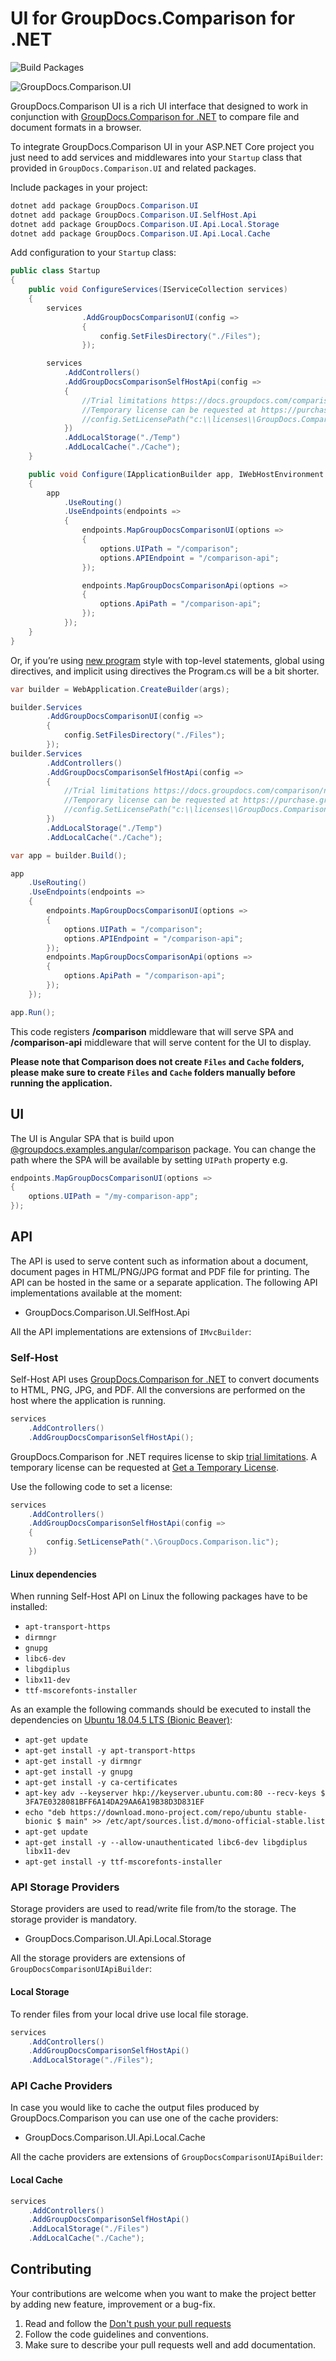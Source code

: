 # UI for GroupDocs.Comparison for .NET

![Build Packages](https://github.com/groupdocs-comparison/GroupDocs.Comparison-for-.NET-UI/actions/workflows/build_packages.yml/badge.svg)

![GroupDocs.Comparison.UI](./doc/images/comparison-ui.png)

GroupDocs.Comparison UI is a rich UI interface that designed to work in conjunction with [GroupDocs.Comparison for .NET](https://products.groupdocs.com/comparison/net) to compare file and document formats in a browser.

To integrate GroupDocs.Comparison UI in your ASP.NET Core project you just need to add services and middlewares into your `Startup` class that provided in `GroupDocs.Comparison.UI` and related packages.

Include packages in your project:

```PowerShell
dotnet add package GroupDocs.Comparison.UI
dotnet add package GroupDocs.Comparison.UI.SelfHost.Api
dotnet add package GroupDocs.Comparison.UI.Api.Local.Storage
dotnet add package GroupDocs.Comparison.UI.Api.Local.Cache
```

Add configuration to your `Startup` class:

```cs
public class Startup
{
    public void ConfigureServices(IServiceCollection services)
    {
        services
                .AddGroupDocsComparisonUI(config =>
                {
                    config.SetFilesDirectory("./Files");
                });

        services
            .AddControllers()
            .AddGroupDocsComparisonSelfHostApi(config =>
            {
                //Trial limitations https://docs.groupdocs.com/comparison/net/evaluation-limitations-and-licensing-of-groupdocs-comparison/
                //Temporary license can be requested at https://purchase.groupdocs.com/temporary-license
                //config.SetLicensePath("c:\\licenses\\GroupDocs.Comparison.lic"); // or set environment variable 'GROUPDOCS_LIC_PATH'
            })
            .AddLocalStorage("./Temp")
            .AddLocalCache("./Cache");
    }

    public void Configure(IApplicationBuilder app, IWebHostEnvironment env)
    {
        app
            .UseRouting()
            .UseEndpoints(endpoints =>
            {
                endpoints.MapGroupDocsComparisonUI(options =>
                {
                    options.UIPath = "/comparison";
                    options.APIEndpoint = "/comparison-api";
                });

                endpoints.MapGroupDocsComparisonApi(options =>
                {
                    options.ApiPath = "/comparison-api";
                });
            });
    }
}
```

Or, if you’re using [new program](https://docs.microsoft.com/en-us/dotnet/core/tutorials/top-level-templates) style with top-level statements, global using directives, and implicit using directives the Program.cs will be a bit shorter.

```cs
var builder = WebApplication.CreateBuilder(args);

builder.Services
        .AddGroupDocsComparisonUI(config =>
        {
            config.SetFilesDirectory("./Files");
        });
builder.Services
        .AddControllers()
        .AddGroupDocsComparisonSelfHostApi(config =>
        {
            //Trial limitations https://docs.groupdocs.com/comparison/net/evaluation-limitations-and-licensing-of-groupdocs-comparison/
            //Temporary license can be requested at https://purchase.groupdocs.com/temporary-license
            //config.SetLicensePath("c:\\licenses\\GroupDocs.Comparison.lic"); // or set environment variable 'GROUPDOCS_LIC_PATH'
        })
        .AddLocalStorage("./Temp")
        .AddLocalCache("./Cache");

var app = builder.Build();

app
    .UseRouting()
    .UseEndpoints(endpoints =>
    {
        endpoints.MapGroupDocsComparisonUI(options =>
        {
            options.UIPath = "/comparison";
            options.APIEndpoint = "/comparison-api";
        });
        endpoints.MapGroupDocsComparisonApi(options =>
        {
            options.ApiPath = "/comparison-api";
        });
    });

app.Run();
```

This code registers **/comparison** middleware that will serve SPA and **/comparison-api** middleware that will serve content for the UI to display.

 **Please note that Comparison does not create `Files` and `Cache` folders, please make sure to create `Files` and `Cache` folders manually before running the application.**

## UI

The UI is Angular SPA that is build upon [@groupdocs.examples.angular/comparison](https://www.npmjs.com/package/@groupdocs.examples.angular/comparison) package. You can change the path where the SPA will be available by setting `UIPath` property e.g.

```cs
endpoints.MapGroupDocsComparisonUI(options =>
{
    options.UIPath = "/my-comparison-app";
});
```

## API

The API is used to serve content such as information about a document, document pages in HTML/PNG/JPG format and PDF file for printing. The API can be hosted in the same or a separate application. The following API implementations available at the moment:

- GroupDocs.Comparison.UI.SelfHost.Api

All the API implementations are extensions of `IMvcBuilder`:

### Self-Host

Self-Host API uses [GroupDocs.Comparison for .NET](https://www.nuget.org/packages/groupdocs.comparison) to convert documents to HTML, PNG, JPG, and PDF. All the conversions are performed on the host where the application is running.

```cs
services
    .AddControllers()
    .AddGroupDocsComparisonSelfHostApi();
```

GroupDocs.Comparison for .NET requires license to skip [trial limitations](https://docs.groupdocs.com/comparison/net/licensing-and-evaluation-limitations/). A temporary license can be requested at [Get a Temporary License](https://purchase.groupdocs.com/temporary-license).

Use the following code to set a license:

```cs
services
    .AddControllers()
    .AddGroupDocsComparisonSelfHostApi(config =>
    {
        config.SetLicensePath(".\GroupDocs.Comparison.lic");
    })
```

#### Linux dependencies

When running Self-Host API on Linux the following packages have to be installed:

- `apt-transport-https`
- `dirmngr`
- `gnupg`
- `libc6-dev`
- `libgdiplus`
- `libx11-dev`
- `ttf-mscorefonts-installer`

As an example the following commands should be executed to install the dependencies on [Ubuntu 18.04.5 LTS (Bionic Beaver)](https://releases.ubuntu.com/18.04.5/):

- `apt-get update`
- `apt-get install -y apt-transport-https`
- `apt-get install -y dirmngr`
- `apt-get install -y gnupg`
- `apt-get install -y ca-certificates`
- `apt-key adv --keyserver hkp://keyserver.ubuntu.com:80 --recv-keys $ 3FA7E0328081BFF6A14DA29AA6A19B38D3D831EF`
- `echo "deb https://download.mono-project.com/repo/ubuntu stable-bionic $ main" >> /etc/apt/sources.list.d/mono-official-stable.list`
- `apt-get update`
- `apt-get install -y --allow-unauthenticated libc6-dev libgdiplus libx11-dev`
- `apt-get install -y ttf-mscorefonts-installer`

### API Storage Providers

Storage providers are used to read/write file from/to the storage. The storage provider is mandatory.

- GroupDocs.Comparison.UI.Api.Local.Storage

All the storage providers are extensions of `GroupDocsComparisonUIApiBuilder`:

#### Local Storage

To render files from your local drive use local file storage.

```cs
services
    .AddControllers()
    .AddGroupDocsComparisonSelfHostApi()
    .AddLocalStorage("./Files");
```

### API Cache Providers

In case you would like to cache the output files produced by GroupDocs.Comparison you can use one of the cache providers:

- GroupDocs.Comparison.UI.Api.Local.Cache

All the cache providers are extensions of `GroupDocsComparisonUIApiBuilder`:

#### Local Cache

```cs
services
    .AddControllers()
    .AddGroupDocsComparisonSelfHostApi()
    .AddLocalStorage("./Files")
    .AddLocalCache("./Cache");
```

## Contributing

Your contributions are welcome when you want to make the project better by adding new feature, improvement or a bug-fix.

1. Read and follow the [Don't push your pull requests](https://www.igvita.com/2011/12/19/dont-push-your-pull-requests/)
2. Follow the code guidelines and conventions.
3. Make sure to describe your pull requests well and add documentation.
